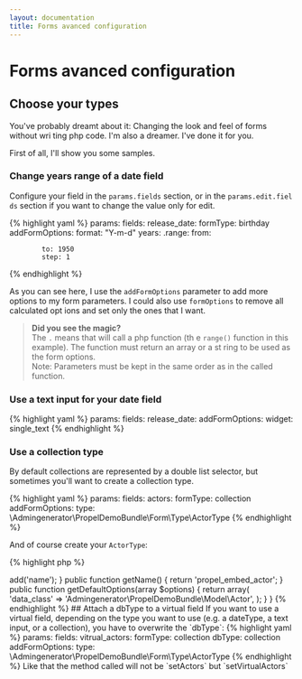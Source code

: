 ```yaml
---
layout: documentation
title: Forms avanced configuration
---
```


# Forms avanced configuration

## Choose your types

You've probably dreamt about it: Changing the look and feel of forms without wri                                                                                        ting php code. I'm also a dreamer. I've done it for you.

First of all, I'll show you some samples.

### Change years range of a date field

Configure your field in the `params.fields` section, or in the `params.edit.fiel                                                                                        ds` section if you want to change the value only for edit.

{% highlight yaml %}
params:
  fields:
    release_date:
      formType: birthday
      addFormOptions:
        format: "Y-m-d"
        years:
          .range:
            from: <?php echo date("Y"); ?>

            to: 1950
            step: 1
{% endhighlight %}

As you can see here, I use the `addFormOptions` parameter to add more options to                                                                                         my form parameters. I could also use `formOptions` to remove all calculated opt                                                                                        ions and set only the ones that I want.

>**Did you see the magic?**<br />The `.` means that will call a php function (th                                                                                        e `range()` function in this example). The function must return an array or a st                                                                                        ring to be used as the form options. <br />Note: Parameters must be kept in the                                                                                         same order as in the called function.

### Use a text input for your date field

{% highlight yaml %}
params:
  fields:
    release_date:
      addFormOptions:
        widget: single_text
{% endhighlight %}

### Use a collection type

By default collections are represented by a double list selector, but sometimes                                                                                         you'll want to create a collection type.

{% highlight yaml %}
params:
  fields:
    actors:
      formType: collection
      addFormOptions:
        type: \Admingenerator\PropelDemoBundle\Form\Type\ActorType
{% endhighlight %}

And of course create your `ActorType`:

{% highlight php %}
<?php
namespace Admingenerator\PropelDemoBundle\Form\Type;

use Symfony\Component\Form\AbstractType;
use Symfony\Component\Form\FormBuilder;

class ActorType extends AbstractType
{
    public function buildForm(FormBuilder $builder, array $options)
    {
        $builder->add('name');
    }

    public function getName()
    {
        return 'propel_embed_actor';
    }

    public function getDefaultOptions(array $options)
    {
        return array(
            'data_class' => 'Admingenerator\PropelDemoBundle\Model\Actor',
        );
    }
}
{% endhighlight %}

## Attach a dbType to a virtual field

If you want to use a virtual field, depending on the type you want to use (e.g.                                                                                         a dateType, a text input, or a collection), you have to overwrite the `dbType`:

{% highlight yaml %}
params:
  fields:
    vitrual_actors:
      formType: collection
      dbType: collection
      addFormOptions:
        type: \Admingenerator\PropelDemoBundle\Form\Type\ActorType
{% endhighlight %}

Like that the method called will not be `setActors` but `setVirtualActors`

